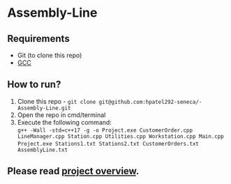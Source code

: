 # Assembly-Line

## Requirements
- Git (to clone this repo)
- [GCC](https://gcc.gnu.org/)

## How to run?
1. Clone this repo - `git clone git@github.com:hpatel292-seneca/-Assembly-Line.git`
2. Open the repo in cmd/terminal
3. Execute the following command:<br>
`g++ -Wall -std=c++17 -g -o Project.exe CustomerOrder.cpp LineManager.cpp Station.cpp Utilities.cpp Workstation.cpp Main.cpp`<br>
`Project.exe Stations1.txt Stations2.txt CustomerOrders.txt AssemblyLine.txt`


## Please read [project overview](https://github.com/NishitShah18/Assembly-Line/tree/main/Project%20OverView).
